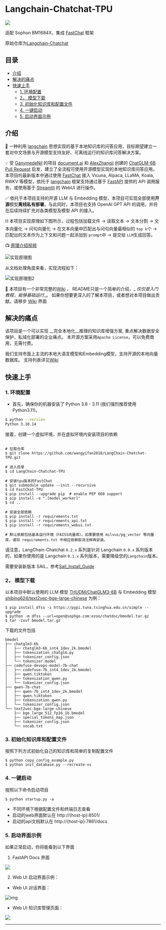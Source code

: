 # Langchain-Chatchat-TPU <!-- omit in toc -->
![](img/logo-long-chatchat-trans-v2.png)

适配 Sophon BM1684X，集成 [FastChat](https://github.com/lm-sys/FastChat/tree/main) 框架

原始仓库为[Langchain-Chatchat](https://github.com/chatchat-space/Langchain-Chatchat/tree/master)

## 目录 <!-- omit in toc -->
- [介绍](#介绍)
- [解决的痛点](#解决的痛点)
- [快速上手](#快速上手)
  - [1. 环境配置](#1-环境配置)
  - [2， 模型下载](#2-模型下载)
  - [3. 初始化知识库和配置文件](#3-初始化知识库和配置文件)
  - [4. 一键启动](#4-一键启动)
  - [5. 启动界面示例](#5-启动界面示例)

## 介绍

🤖️ 一种利用 [langchain](https://github.com/langchain-ai/langchain)
思想实现的基于本地知识库的问答应用，目标期望建立一套对中文场景与开源模型支持友好、可离线运行的知识库问答解决方案。

💡 受 [GanymedeNil](https://github.com/GanymedeNil) 的项目 [document.ai](https://github.com/GanymedeNil/document.ai)
和 [AlexZhangji](https://github.com/AlexZhangji)
创建的 [ChatGLM-6B Pull Request](https://github.com/THUDM/ChatGLM-6B/pull/216)
启发，建立了全流程可使用开源模型实现的本地知识库问答应用。本项目的最新版本中通过使用 [FastChat](https://github.com/lm-sys/FastChat)
接入 Vicuna, Alpaca, LLaMA, Koala, RWKV 等模型，依托于 [langchain](https://github.com/langchain-ai/langchain)
框架支持通过基于 [FastAPI](https://github.com/tiangolo/fastapi) 提供的 API
调用服务，或使用基于 [Streamlit](https://github.com/streamlit/streamlit) 的 WebUI 进行操作。

✅ 依托于本项目支持的开源 LLM 与 Embedding 模型，本项目可实现全部使用**开源**模型**离线私有部署**。与此同时，本项目也支持
OpenAI GPT API 的调用，并将在后续持续扩充对各类模型及模型 API 的接入。

⛓️ 本项目实现原理如下图所示，过程包括加载文件 -> 读取文本 -> 文本分割 -> 文本向量化 -> 问句向量化 ->
在文本向量中匹配出与问句向量最相似的 `top k`个 -> 匹配出的文本作为上下文和问题一起添加到 `prompt`中 -> 提交给 `LLM`生成回答。

📺 [原理介绍视频](https://www.bilibili.com/video/BV13M4y1e7cN/?share_source=copy_web&vd_source=e6c5aafe684f30fbe41925d61ca6d514)

![实现原理图](img/langchain+chatglm.png)

从文档处理角度来看，实现流程如下：

![实现原理图2](img/langchain+chatglm2.png)


🧩 本项目有一个非常完整的[Wiki](https://github.com/chatchat-space/Langchain-Chatchat/wiki/) ， README只是一个简单的介绍，_
_仅仅是入门教程，能够基础运行__。
如果你想要更深入的了解本项目，或者想对本项目做出贡献。请移步 [Wiki](https://github.com/chatchat-space/Langchain-Chatchat/wiki/)
界面

## 解决的痛点

该项目是一个可以实现 __完全本地化__推理的知识库增强方案, 重点解决数据安全保护，私域化部署的企业痛点。
本开源方案采用```Apache License```，可以免费商用，无需付费。

我们支持市面上主流的本地大语言模型和Embedding模型，支持开源的本地向量数据库。
支持列表详见[Wiki](https://github.com/chatchat-space/Langchain-Chatchat/wiki/)

## 快速上手

### 1. 环境配置

+ 首先，确保你的机器安装了 Python 3.8 - 3.11 (我们强烈推荐使用 Python3.11)。

```bash
$ python --version
Python 3.10.14
```

接着，创建一个虚拟环境，并在虚拟环境内安装项目的依赖

```shell

# 拉取仓库
$ git clone https://github.com/wangyifan2018/LangChain-Chatchat-TPU.git

# 进入目录
$ cd LangChain-Chatchat-TPU

# 安装tpu版本的FastChat
$ git submodule update --init --recursive
$ cd FastChat-TPU
$ pip install --upgrade pip  # enable PEP 660 support
$ pip install -e ".[model_worker]"
$ cd ..

# 安装全部依赖
$ pip install -r requirements.txt
$ pip install -r requirements_api.txt
$ pip install -r requirements_webui.txt

# 默认依赖包括基本运行环境（FAISS向量库）。如果要使用 milvus/pg_vector 等向量库，请将 requirements.txt 中相应依赖取消注释再安装。
```

请注意，LangChain-Chatchat `0.2.x` 系列是针对 Langchain `0.0.x` 系列版本的，如果你使用的是 Langchain `0.1.x`
系列版本，需要降级您的`Langchain`版本。

需要安装新版本 SAIL，参考[Sail_Install_Guide](./docs/Sail_Install_Guide.md)

### 2， 模型下载
以本项目中默认使用的 LLM 模型 [THUDM/ChatGLM3-6B](https://huggingface.co/THUDM/chatglm3-6b) 与 Embedding
模型 [shibing624/text2vec-bge-large-chinese](https://huggingface.co/shibing624/text2vec-bge-large-chinese) 为例：

```Shell
$ pip install dfss -i https://pypi.tuna.tsinghua.edu.cn/simple --upgrade
$ python -m dfss --url=open@sophgo.com:ezoo/chatdoc/bmodel.tar.gz
$ tar -zxvf bmodel.tar.gz
```
下载的文件包括
```
bmodel
├── chatglm3-6b
│   ├── chatglm3-6b_int4_1dev_2k.bmodel
│   ├── tokenization_chatglm.py
│   ├── tokenizer_config.json
│   └── tokenizer.model
├── codefuse-devops-model-7b-chat
│   ├── codefuse-7b_int4_1dev_2k.bmodel
│   ├── qwen.tiktoken
│   ├── tokenization_qwen.py
│   └── tokenizer_config.json
├── qwen-7b-chat
│   ├── qwen-7b_int4_1dev_2k.bmodel
│   ├── qwen.tiktoken
│   ├── tokenization_qwen.py
│   └── tokenizer_config.json
└── text2vec-bge-large-chinese
    ├── bge_large_512_fp16_1b.bmodel
    ├── special_tokens_map.json
    ├── tokenizer_config.json
    └── vocab.txt
```

### 3. 初始化知识库和配置文件

按照下列方式初始化自己的知识库和简单的复制配置文件

```shell
$ python copy_config_example.py
$ python init_database.py --recreate-vs
 ```

### 4. 一键启动

按照以下命令启动项目

```shell
$ python startup.py -a
```
- 不同环境下根据配置文件和终端日志查看
- 启动的web界面默认在 http://{host-ip}:8501/
- 启动的api文档默认在 http://{host-ip}:7861/docs

### 5. 启动界面示例

如果正常启动，你将能看到以下界面

1. FastAPI Docs 界面

![](img/fastapi_docs_026.png)

2. Web UI 启动界面示例：

- Web UI 对话界面：

![img](img/LLM_success.png)

- Web UI 知识库管理页面：

![](img/init_knowledge_base.jpg)


---
